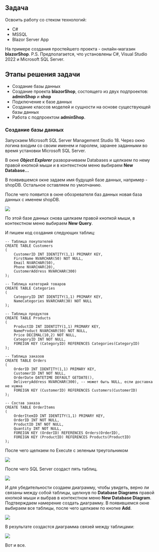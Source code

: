 ## Задача
Освоить работу со стеком технологий:

* C#
* MSSQL
* Blazor Server App

На примере создания простейшего проекта - онлайн-магазин **blazorShop**.
P.S. Предполагается, что установлены C#, Visual Studio 2022 и Microsoft SQL Server.

## Этапы решения задачи

* Создание базы данных
* Создание проекта **blazorShop**, состоящего из двух подпроектов: **adminShop** и **shop**
* Подключение к базе данных
* Создание классов моделей и сущности на основе существующей базы данных
* Работа с подпроектом **adminShop**.


### Создание базы данных
Запускаем Microsoft SQL Server Management Studio 18.
Через окно логина входим со своим именем и паролем, заранее заданными во время установки Microsoft SQL Server.

В окне ***Object Explorer*** разворачиваем Databases и щелкаем по нему правой кнопкой мыши и в контекстном меню выбираем **New Database...**

В появившемся окне задаем имя будущей базе данных, например - shopDB. Остальное оставляем по умолчанию.

После чего появится в окне обозревателя баз данных новая база данных с именем shopDB.

![](docs/images/001.png)

По этой базе данных снова щелкаем правой кнопкой мыши, в контекстном меню выбираем **New Query**.

И пишем код создания следующих таблиц:

```
-- Таблица покупателей
CREATE TABLE Customers
(
    CustomerID INT IDENTITY(1,1) PRIMARY KEY,
    FirstName NVARCHAR(50) NOT NULL,
    Email NVARCHAR(50),
    Phone NVARCHAR(20),
    CustomerAddress NVARCHAR(300)
);

-- Таблица категорий товаров 
CREATE TABLE Categories 
(
    CategoryID INT IDENTITY(1,1) PRIMARY KEY,
    NameCategories NVARCHAR(30) NOT NULL
);

-- Таблица продуктов
CREATE TABLE Products 
(
    ProductID INT IDENTITY(1,1) PRIMARY KEY,
    NameProduct NVARCHAR(50) NOT NULL,
    Price DECIMAL(10,2) NOT NULL,
    CategoryID INT NOT NULL,
    FOREIGN KEY (CategoryID) REFERENCES Categories(CategoryID)
);

-- Таблица заказов
CREATE TABLE Orders 
(
    OrderID INT IDENTITY(1,1) PRIMARY KEY,
    CustomerID INT NOT NULL,
    OrderDate DATETIME DEFAULT GETDATE(),
    DeliveryAddress NVARCHAR(300), -- может быть NULL, если доставка не нужна
    FOREIGN KEY (CustomerID) REFERENCES Customers(CustomerID)
);

-- Состав заказа
CREATE TABLE OrderItems
(
    OrderItemID INT IDENTITY(1,1) PRIMARY KEY,
    OrderID INT NOT NULL,
    ProductID INT NOT NULL,
    Quantity INT NOT NULL,
    FOREIGN KEY (OrderID) REFERENCES Orders(OrderID),
    FOREIGN KEY (ProductID) REFERENCES Products(ProductID)
);

```
После чего щелкаем по Execute c зеленым треугольником

![](docs/images/002.png)

После чего SQL Server создаст пять таблиц.

![](docs/images/003.png)

И для убедительности создаем диаграмму, чтобы увидеть, верно ли связаны между собой таблицы, щелкнув по **Database Diagrams** правой кнопкой мыши и выбрав в контекстном меню **New Database Diagram**. Подтверждаем намерение создать диаграмму. В появившемся окне выбираем все таблицы, после чего щелкаем по кнопке **Add**.

![](docs/images/004.png)

В результате создастся диаграмма связей между таблицами:

![](docs/images/005.png)

Вот и все.
